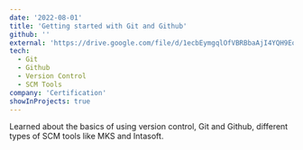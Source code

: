 ```yaml
---
date: '2022-08-01'
title: 'Getting started with Git and Github'
github: ''
external: 'https://drive.google.com/file/d/1ecbEymgqlOfVBRBbaAjI4YQH9EoSeimg/view?usp=sharing'
tech:
  - Git
  - Github
  - Version Control
  - SCM Tools
company: 'Certification'
showInProjects: true
---
```


Learned about the basics of using version control, Git and Github, different types of SCM tools like MKS and Intasoft.
